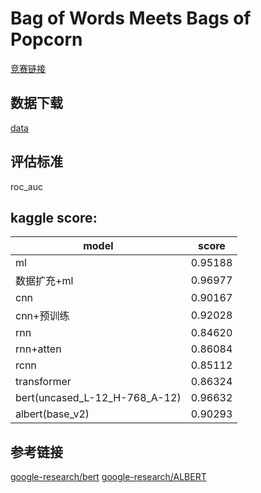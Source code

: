 # Bag of Words Meets Bags of Popcorn
[竞赛链接](https://www.kaggle.com/c/word2vec-nlp-tutorial)
## 数据下载
[data](https://www.kaggle.com/c/word2vec-nlp-tutorial/data)
## 评估标准
roc_auc
## kaggle score:
|model|score|
|---|---|
|ml|0.95188|
|数据扩充+ml|0.96977|
|cnn|0.90167|
|cnn+预训练|0.92028|
|rnn|0.84620|
|rnn+atten|0.86084|
|rcnn|0.85112|
|transformer|0.86324|
|bert(uncased_L-12_H-768_A-12)|0.96632|
|albert(base_v2)|0.90293|

## 参考链接
[google-research/bert](https://github.com/google-research/bert)
[google-research/ALBERT](https://github.com/google-research/ALBERT)


